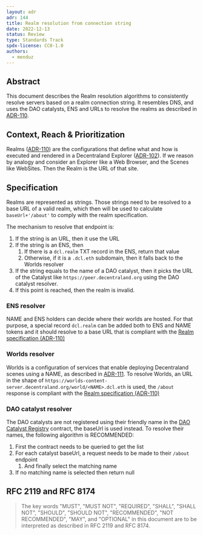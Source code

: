 ```yaml
---
layout: adr
adr: 144
title: Realm resolution from connection string
date: 2022-12-13
status: Review
type: Standards Track
spdx-license: CC0-1.0
authors:
  - menduz
---
```


## Abstract

<!--
Abstract is a multi-sentence (short paragraph) technical summary. This should be a very terse and human-readable version of the document section. **Someone should be able to read only the abstract to get the gist of what this document is about in its current state.** Abstracts should be always up to date with the current state of the document.
-->

This document describes the Realm resolution algorithms to consistently resolve servers based on a realm connection string. It resembles DNS, and uses the DAO catalysts, ENS and URLs to resolve the realms as described in [ADR-110](https://adr.decentraland.org/adr/ADR-110).

## Context, Reach & Prioritization

<!--
Discuss and go into detail about the subject in question. Make sure you cover:
- Why is this decision important
- The urgency of the decision
- Datapoints and related background information
- Vocabulary and key terms
-->

Realms ([ADR-110](https://adr.decentraland.org/adr/ADR-110)) are the configurations that define what and how is executed and rendered in a Decentraland Explorer ([ADR-102](https://adr.decentraland.org/adr/ADR-102)). If we reason by analogy and consider an Explorer like a Web Browser, and the Scenes like WebSites. Then the Realm is the URL of that site.

## Specification

<!--
The technical specification should describe the syntax and semantics of any new feature.
-->

Realms are represented as strings. Those strings need to be resolved to a base URL of a valid realm, which then will be used to calculate `baseUrl+'/about'` to comply with the realm specification.

The mechanism to resolve that endpoint is:
1. If the string is an URL, then it use the URL
1. If the string is an ENS, then 
   1. If there is a `dcl.realm` TXT record in the ENS, return that value
   1. Otherwise, if it is a `.dcl.eth` subdomain, then it falls back to the Worlds resolver
1. If the string equals to the name of a DAO catalyst, then it picks the URL of the Catalyst like `https://peer.decentraland.org` using the DAO catalyst resolver.
1. If this point is reached, then the realm is invalid.

### ENS resolver

NAME and ENS holders can decide where their worlds are hosted. For that purpose, a special record `dcl.realm` can be added both to ENS and NAME tokens and it should resolve to a base URL that is compliant with the [Realm specification (ADR-110)](https://adr.decentraland.org/adr/ADR-110)

### Worlds resolver

Worlds is a configuration of services that enable deploying Decentraland scenes using a NAME, as described in [ADR-111](/adr/ADR-111). To resolve Worlds, an URL in the shape of `https://worlds-content-server.decentraland.org/world/<NAME>.dcl.eth` is used, the `/about` response is compliant with the [Realm specification (ADR-110)](https://adr.decentraland.org/adr/ADR-110)

### DAO catalyst resolver

The DAO catalysts are not registered using their friendly name in the [DAO Catalyst Registry](https://etherscan.io/address/0x4a2f10076101650f40342885b99b6b101d83c486) contract, the baseUrl is used instead. To resolve their names, the following algorithm is RECOMMENDED:
1. First the contract needs to be queried to get the list
1. For each catalyst baseUrl, a request needs to be made to their `/about` endpoint
   1. And finally select the matching name
1. If no matching name is selected then return null


## RFC 2119 and RFC 8174

> The key words "MUST", "MUST NOT", "REQUIRED", "SHALL", "SHALL NOT", "SHOULD", "SHOULD NOT", "RECOMMENDED", "NOT RECOMMENDED", "MAY", and "OPTIONAL" in this document are to be interpreted as described in RFC 2119 and RFC 8174.

